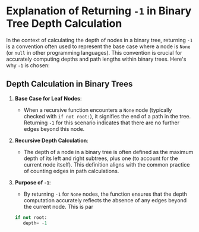 # Explanation of Returning `-1` in Binary Tree Depth Calculation

In the context of calculating the depth of nodes in a binary tree, returning `-1` is a convention often used to represent the base case where a node is `None` (or `null` in other programming languages). This convention is crucial for accurately computing depths and path lengths within binary trees. Here's why `-1` is chosen:

## Depth Calculation in Binary Trees

1. **Base Case for Leaf Nodes**:

   - When a recursive function encounters a `None` node (typically checked with `if not root:`), it signifies the end of a path in the tree. Returning `-1` for this scenario indicates that there are no further edges beyond this node.

2. **Recursive Depth Calculation**:

   - The depth of a node in a binary tree is often defined as the maximum depth of its left and right subtrees, plus one (to account for the current node itself). This definition aligns with the common practice of counting edges in path calculations.

3. **Purpose of `-1`**:
   - By returning `-1` for `None` nodes, the function ensures that the depth computation accurately reflects the absence of any edges beyond the current node. This is par
   ```python
   if not root:
      depth= -1
   ```
